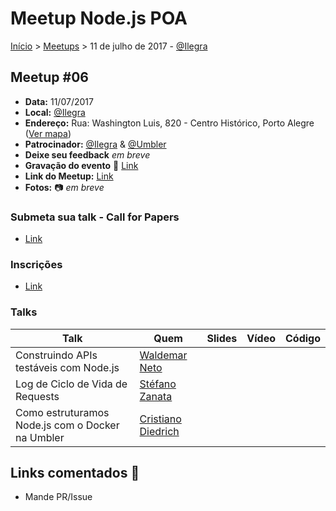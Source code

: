Meetup Node.js POA
======

[Início](../README.md) > [Meetups](../README.md) > 11 de julho de 2017 - [@Ilegra](http://ilegra.com.br)

## Meetup #06

* **Data:** 11/07/2017
* **Local:** [@Ilegra](http://ilegra.com.br)
* **Endereço:** Rua: Washington Luis, 820 - Centro Histórico, Porto Alegre ([Ver mapa](https://maps.google.com/maps?f=q&hl=en&q=Rua%3A+Washington+Luis%2C+820+-+Centro+Hist%C3%B3rico%2C+Porto+Alegre%2C+br))
* **Patrocinador:** [@Ilegra](http://ilegra.com.br) &  [@Umbler](http://umbler.com)
* **Deixe seu feedback** _em breve_
* **Gravação do evento** :vhs: [Link](https://www.youtube.com/watch?v=vkXmVYAp7rA)
* **Link do Meetup:** [Link](https://www.meetup.com/pt-BR/Node-js-Porto-Alegre-Meetup/events/240055229)
* **Fotos:** :camera: _em breve_

### Submeta sua talk - Call for Papers

+ [Link](https://github.com/node-poa/Meetups/issues/15)

### Inscrições

+ [Link](https://www.meetup.com/pt-BR/Node-js-Porto-Alegre-Meetup/events/240055229)

### Talks

| Talk | Quem | Slides | Vídeo | Código |
| -----| ---  | ------ | ----- | ------ |
| Construindo APIs testáveis com Node.js | [Waldemar Neto](https://twitter.com/waldemarnt) | | | |
| Log de Ciclo de Vida de Requests | [Stéfano Zanata](https://twitter.com/madeinstefano) | | | |
| Como estruturamos Node.js com o Docker na Umbler | [Cristiano Diedrich](https://twitter.com/mundodocker) | | | | |

## Links comentados :speech_balloon:
- Mande PR/Issue
